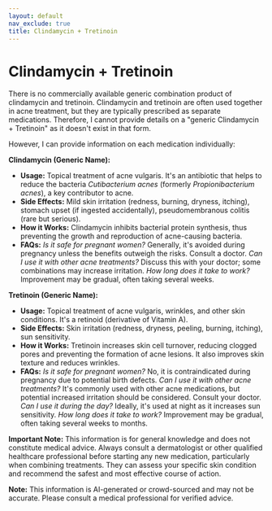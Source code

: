 ```yaml
---
layout: default
nav_exclude: true
title: Clindamycin + Tretinoin
---
```


# Clindamycin + Tretinoin

There is no commercially available generic combination product of clindamycin and tretinoin.  Clindamycin and tretinoin are often used together in acne treatment, but they are typically prescribed as separate medications.  Therefore, I cannot provide details on a "generic Clindamycin + Tretinoin" as it doesn't exist in that form.

However, I can provide information on each medication individually:

**Clindamycin (Generic Name):**

* **Usage:** Topical treatment of acne vulgaris.  It's an antibiotic that helps to reduce the bacteria *Cutibacterium acnes* (formerly *Propionibacterium acnes*), a key contributor to acne.
* **Side Effects:**  Mild skin irritation (redness, burning, dryness, itching), stomach upset (if ingested accidentally), pseudomembranous colitis (rare but serious).
* **How it Works:** Clindamycin inhibits bacterial protein synthesis, thus preventing the growth and reproduction of acne-causing bacteria.
* **FAQs:**  *Is it safe for pregnant women?*  Generally, it's avoided during pregnancy unless the benefits outweigh the risks. Consult a doctor.  *Can I use it with other acne treatments?*  Discuss this with your doctor; some combinations may increase irritation. *How long does it take to work?*  Improvement may be gradual, often taking several weeks.

**Tretinoin (Generic Name):**

* **Usage:** Topical treatment of acne vulgaris, wrinkles, and other skin conditions. It's a retinoid (derivative of Vitamin A).
* **Side Effects:**  Skin irritation (redness, dryness, peeling, burning, itching), sun sensitivity.
* **How it Works:** Tretinoin increases skin cell turnover, reducing clogged pores and preventing the formation of acne lesions.  It also improves skin texture and reduces wrinkles.
* **FAQs:** *Is it safe for pregnant women?* No, it is contraindicated during pregnancy due to potential birth defects. *Can I use it with other acne treatments?* It's commonly used with other acne medications, but potential increased irritation should be considered. Consult your doctor.  *Can I use it during the day?* Ideally, it's used at night as it increases sun sensitivity. *How long does it take to work?* Improvement may be gradual, often taking several weeks to months.


**Important Note:** This information is for general knowledge and does not constitute medical advice.  Always consult a dermatologist or other qualified healthcare professional before starting any new medication, particularly when combining treatments. They can assess your specific skin condition and recommend the safest and most effective course of action.


**Note:** This information is AI-generated or crowd-sourced and may not be accurate. Please consult a medical professional for verified advice.